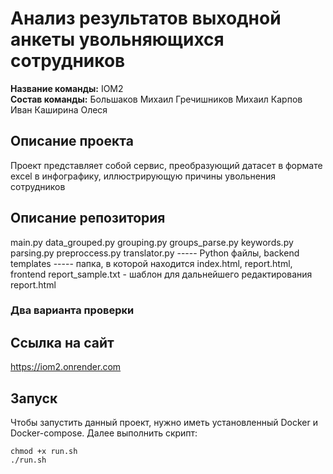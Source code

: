# Анализ результатов выходной анкеты увольняющихся сотрудников
**Название команды:** IOM2<br>
**Состав команды:** 
Большаков Михаил 
Гречишников Михаил 
Карпов Иван 
Каширина Олеся<br>

## Описание проекта
Проект представляет собой сервис, преобразующий датасет в формате excel в инфографику, иллюстрирующую причины увольнения сотрудников

## Описание репозитория
main.py data_grouped.py grouping.py groups_parse.py keywords.py parsing.py preproccess.py translator.py ----- Python файлы, backend
templates ----- папка, в которой находится index.html, report.html, frontend
report_sample.txt - шаблон для дальнейшего редактирования report.html

### Два варианта проверки
## Ссылка на сайт
https://iom2.onrender.com

## Запуск
Чтобы запустить данный проект, нужно иметь установленный Docker и Docker-compose. Далее выполнить скрипт:

```
chmod +x run.sh
./run.sh
```

